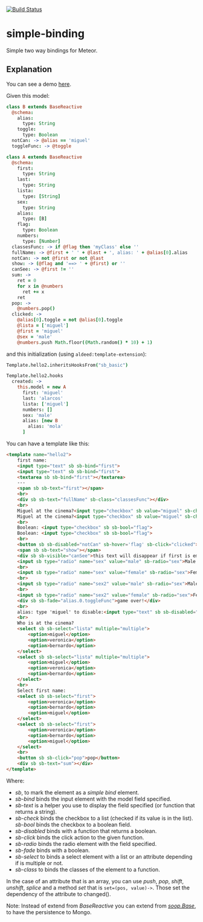 [![Build Status](https://travis-ci.org/miguelalarcos/simple-binding.svg)](https://travis-ci.org/miguelalarcos/simple-binding)

simple-binding
==============
Simple two way bindings for Meteor.

Explanation
-----------
You can see a demo [here](http://simple-binding.meteor.com).

Given this model:

```coffee
class B extends BaseReactive
  @schema:
    alias:
      type: String
    toggle:
      type: Boolean
  notCan: -> @alias == 'miguel'
  toggleFunc: -> @toggle

class A extends BaseReactive
  @schema:
    first:
      type: String
    last:
      type: String
    lista:
      type: [String]
    sex:
      type: String
    alias:
      type: [B]
    flag:
      type: Boolean
    numbers:
      type: [Number]
  classesFunc: -> if @flag then 'myClass' else ''
  fullName: -> @first + ' ' + @last + ', alias: ' + @alias[0].alias
  notCan: -> not @first or not @last
  show: -> (@flag and '==> ' + @first) or ''
  canSee: -> @first != ''
  sum: ->
    ret = 0
    for x in @numbers
      ret += x
    ret
  pop: ->
    @numbers.pop()
  clicked: ->
    @alias[0].toggle = not @alias[0].toggle
    @lista = ['miguel']
    @first = 'miguel'
    @sex = 'male'
    @numbers.push Math.floor((Math.random() * 10) + 1)
```

and this initialization (using ```aldeed:template-extension```):

```coffee
Template.hello2.inheritsHooksFrom("sb_basic")

Template.hello2.hooks
  created: ->
    this.model = new A
      first: 'miguel'
      last: 'alarcos'
      lista: ['miguel']
      numbers: []
      sex: 'male'
      alias: [new B
        alias: 'mola'
      ]
```

You can have a template like this:

```html
<template name="hello2">
    first name:
    <input type="text" sb sb-bind="first">
    <input type="text" sb sb-bind="first">
    <textarea sb sb-bind="first"></textarea>
    ---
    <span sb sb-text="first"></span>
    <br>
    <div sb sb-text="fullName" sb-class="classesFunc"></div>
    <br>
    Miguel at the cinema?<input type="checkbox" sb value="miguel" sb-check="lista">
    Miguel at the cinema?<input type="checkbox" sb value="miguel" sb-check="lista">
    <br>
    Boolean: <input type="checkbox" sb sb-bool="flag">
    Boolean: <input type="checkbox" sb sb-bool="flag">
    <br>
    <button sb sb-disabled="notCan" sb-hover='flag' sb-click="clicked">hover me</button>
    <span sb sb-text="show"></span>
    <div sb sb-visible="canSee">this text will disappear if first is empty</div>
    <input sb type="radio" name="sex" value="male" sb-radio="sex">Male
    <br>
    <input sb type="radio" name="sex" value="female" sb-radio="sex">Female
    <br>
    <input sb type="radio" name="sex2" value="male" sb-radio="sex">Male
    <br>
    <input sb type="radio" name="sex2" value="female" sb-radio="sex">Female
    <div sb sb-fade="alias.0.toggleFunc">game over!</div>
    <br>
    alias: type 'miguel' to disable:<input type="text" sb sb-disabled="alias.0.notCan" sb-bind="alias.0.alias">
    <br>
    Who is at the cinema?
    <select sb sb-select="lista" multiple="multiple">
        <option>miguel</option>
        <option>veronica</option>
        <option>bernardo</option>
    </select>
    <select sb sb-select="lista" multiple="multiple">
        <option>miguel</option>
        <option>veronica</option>
        <option>bernardo</option>
    </select>
    <br>
    Select first name:
    <select sb sb-select="first">
        <option>veronica</option>
        <option>bernardo</option>
        <option>miguel</option>
    </select>
    <select sb sb-select="first">
        <option>veronica</option>
        <option>bernardo</option>
        <option>miguel</option>
    </select>
    <br>
    <button sb sb-click="pop">pop</button>
    <div sb sb-text="sum"></div>
</template>
```

Where:

* *sb*, to mark the element as a *simple bind* element.
* *sb-bind* binds the input element with the model field specified.
* *sb-text* is a helper you use to display the field specified (or function that returns a string).
* *sb-check* binds the checkbox to a list (checked if its value is in the list).
  *sb-bool* binds the checkbox to a boolean field.
* *sb-disabled* binds with a function that returns a boolean.
* *sb-click* binds the click action to the given function.
* *sb-radio* binds the radio element with the field specified.
* *sb-fade* binds with a boolean.
* *sb-select* to binds a select element with a list or an attribute depending if is multiple or not.
* *sb-class* to binds the classes of the element to a function.

In the case of an attribute that is an array, you can use *push*, *pop*, *shift*, *unshift*, *splice* and a method *set* that is ```set=(pos, value)->```. Those set the dependency of the attribute to changed().

Note: Instead of extend from *BaseReactive* you can extend from [*soop.Base*](https://github.com/miguelalarcos/soop), to have the persistence to Mongo.


